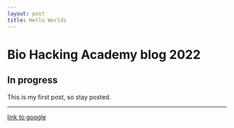 ```yaml
---
layout: post
title: Hello Worlds
---
```


# Bio Hacking Academy blog 2022

## In progress

This is my first post, so stay posted.

****

[link to google](www.google.com)
